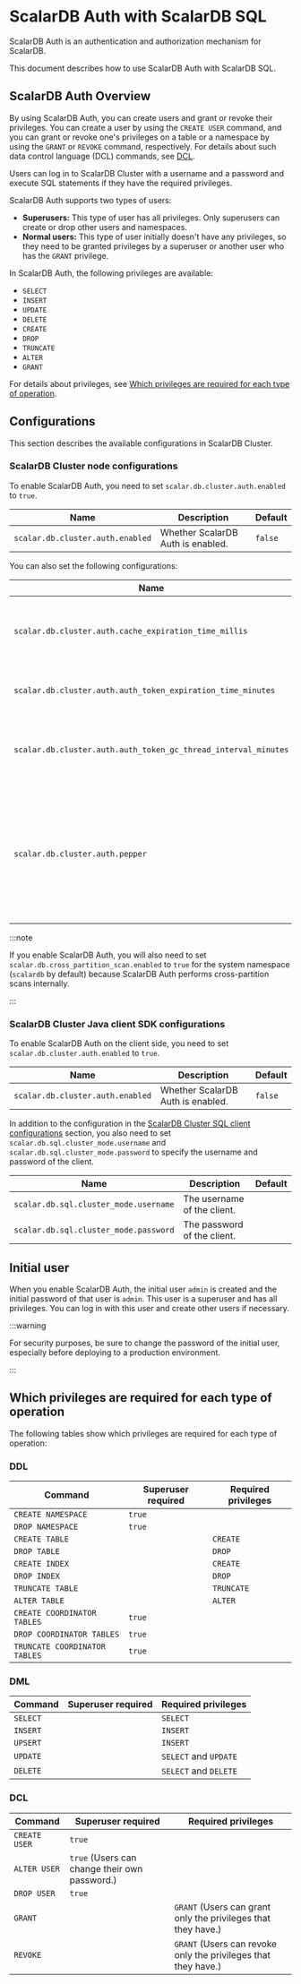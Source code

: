 # ScalarDB Auth with ScalarDB SQL

ScalarDB Auth is an authentication and authorization mechanism for ScalarDB.

This document describes how to use ScalarDB Auth with ScalarDB SQL.

## ScalarDB Auth Overview

By using ScalarDB Auth, you can create users and grant or revoke their privileges. You can create a user by using the `CREATE USER` command, and you can grant or revoke one's privileges on a table or a namespace by using the `GRANT` or `REVOKE` command, respectively. For details about such data control language (DCL) commands, see [DCL](https://github.com/scalar-labs/scalardb-sql/blob/main/docs/grammar.mdx#dcl).

Users can log in to ScalarDB Cluster with a username and a password and execute SQL statements if they have the required privileges.

ScalarDB Auth supports two types of users:

- **Superusers:** This type of user has all privileges. Only superusers can create or drop other users and namespaces.
- **Normal users:** This type of user initially doesn't have any privileges, so they need to be granted privileges by a superuser or another user who has the `GRANT` privilege.

In ScalarDB Auth, the following privileges are available:

- `SELECT`
- `INSERT`
- `UPDATE`
- `DELETE`
- `CREATE`
- `DROP`
- `TRUNCATE`
- `ALTER`
- `GRANT`

For details about privileges, see [Which privileges are required for each type of operation](#which-privileges-are-required-for-each-type-of-operation).

## Configurations

This section describes the available configurations in ScalarDB Cluster.

### ScalarDB Cluster node configurations

To enable ScalarDB Auth, you need to set `scalar.db.cluster.auth.enabled` to `true`.

| Name                             | Description                        | Default              |
|----------------------------------|------------------------------------|----------------------|
| `scalar.db.cluster.auth.enabled` | Whether ScalarDB Auth is enabled.  | `false`              |

You can also set the following configurations:

| Name                                                           | Description                                                                                               | Default            |
|----------------------------------------------------------------|-----------------------------------------------------------------------------------------------------------|--------------------|
| `scalar.db.cluster.auth.cache_expiration_time_millis`          | Cache expiration time for auth information in milliseconds.                                               | `60000` (1 minute) |
| `scalar.db.cluster.auth.auth_token_expiration_time_minutes`    | Auth token expiration time in minutes.                                                                    | `1440` (1 day)     |
| `scalar.db.cluster.auth.auth_token_gc_thread_interval_minutes` | Auth token garbage collection (GC) thread interval in minutes.                                            | `360` (6 hours)    |
| `scalar.db.cluster.auth.pepper`                                | A secret value added to a password before hashing. If not specified, A password is hashed without pepper. |                    |

:::note

If you enable ScalarDB Auth, you will also need to set `scalar.db.cross_partition_scan.enabled` to `true` for the system namespace (`scalardb` by default) because ScalarDB Auth performs cross-partition scans internally.


:::

### ScalarDB Cluster Java client SDK configurations

To enable ScalarDB Auth on the client side, you need to set `scalar.db.cluster.auth.enabled` to `true`.

| Name                             | Description                       | Default              |
|----------------------------------|-----------------------------------|----------------------|
| `scalar.db.cluster.auth.enabled` | Whether ScalarDB Auth is enabled. | `false`              |

In addition to the configuration in the [ScalarDB Cluster SQL client configurations](developer-guide-for-scalardb-cluster-with-java-api.mdx#scalardb-cluster-sql-client-configurations) section, you also need to set `scalar.db.sql.cluster_mode.username` and `scalar.db.sql.cluster_mode.password` to specify the username and password of the client.

| Name                                  | Description                 | Default |
|---------------------------------------|-----------------------------|---------|
| `scalar.db.sql.cluster_mode.username` | The username of the client. |         |
| `scalar.db.sql.cluster_mode.password` | The password of the client. |         |

## Initial user

When you enable ScalarDB Auth, the initial user `admin` is created and the initial password of that user is `admin`. This user is a superuser and has all privileges. You can log in with this user and create other users if necessary.

:::warning

For security purposes, be sure to change the password of the initial user, especially before deploying to a production environment.


:::

## Which privileges are required for each type of operation

The following tables show which privileges are required for each type of operation:

### DDL

| Command                       | Superuser required | Required privileges |
|-------------------------------|--------------------|---------------------|
| `CREATE NAMESPACE`            | `true`             |                     |
| `DROP NAMESPACE`              | `true`             |                     |
| `CREATE TABLE`                |                    | `CREATE`            |
| `DROP TABLE`                  |                    | `DROP`              |
| `CREATE INDEX`                |                    | `CREATE`            |
| `DROP INDEX`                  |                    | `DROP`              |
| `TRUNCATE TABLE`              |                    | `TRUNCATE`          |
| `ALTER TABLE`                 |                    | `ALTER`             |
| `CREATE COORDINATOR TABLES`   | `true`             |                     |
| `DROP COORDINATOR TABLES`     | `true`             |                     |
| `TRUNCATE COORDINATOR TABLES` | `true`             |                     |

### DML

| Command          | Superuser required | Required privileges   |
|------------------|--------------------|-----------------------|
| `SELECT`         |                    | `SELECT`              |
| `INSERT`         |                    | `INSERT`              |
| `UPSERT`         |                    | `INSERT`              |
| `UPDATE`         |                    | `SELECT` and `UPDATE` |
| `DELETE`         |                    | `SELECT` and `DELETE` |

### DCL

| Command       | Superuser required                            | Required privileges                                            |
|---------------|-----------------------------------------------|----------------------------------------------------------------|
| `CREATE USER` | `true`                                        |                                                                |
| `ALTER USER`  | `true` (Users can change their own password.) |                                                                |
| `DROP USER`   | `true`                                        |                                                                |
| `GRANT`       |                                               | `GRANT` (Users can grant only the privileges that they have.)  |
| `REVOKE`      |                                               | `GRANT` (Users can revoke only the privileges that they have.) |
